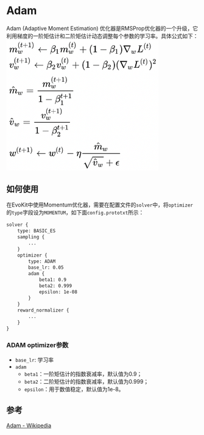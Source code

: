 # Adam
Adam (Adaptive Moment Estimation) 优化器是RMSProp优化器的一个升级，它利用梯度的一阶矩估计和二阶矩估计动态调整每个参数的学习率。具体公式如下：
<img src=".images/Adam_eq.png" width="400"/>

## 如何使用
在EvoKit中使用Momentum优化器，需要在配置文件的`solver`中，将`optimizer`的`type`字段设为`MOMENTUM`，如下面`config.prototxt`所示：
```
solver {
    type: BASIC_ES
    sampling {
        ...
    }
    optimizer {
        type: ADAM
        base_lr: 0.05
        adam {
            beta1: 0.9
            beta2: 0.999
            epsilon: 1e-08
        }
    }
    reward_normalizer {
        ...
    }
}
```

### ADAM optimizer参数
- `base_lr`: 学习率
- `adam`
  - `beta1`：一阶矩估计的指数衰减率，默认值为0.9；
  - `beta2`：二阶矩估计的指数衰减率，默认值为0.999；
  - `epsilon`：用于数值稳定，默认值为1e-8。

## 参考
[Adam - Wikipedia](https://en.wikipedia.org/wiki/Stochastic_gradient_descent#Adam)
